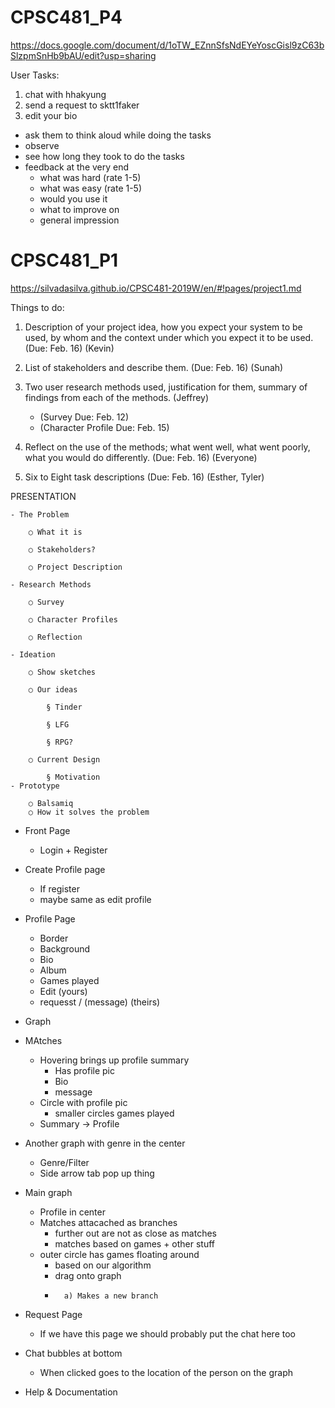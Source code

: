 # CPSC481_P4

https://docs.google.com/document/d/1oTW_EZnnSfsNdEYeYoscGisl9zC63bSlzpmSnHb9bAU/edit?usp=sharing

User Tasks:
1. chat with hhakyung
2. send a request to sktt1faker
3. edit your bio 


- ask them to think aloud while doing the tasks
- observe 
- see how long they took to do the tasks
- feedback at the very end
	- what was hard (rate 1-5)
	- what was easy (rate 1-5)
	- would you use it
	- what to improve on
	- general impression



# CPSC481_P1

https://silvadasilva.github.io/CPSC481-2019W/en/#!pages/project1.md

Things to do:
1. Description of your project idea, how you expect your system to be used, by whom and the context under which you expect it to be used. (Due: Feb. 16) (Kevin)

2. List of stakeholders and describe them. (Due: Feb. 16) (Sunah)

3. Two user research methods used, justification for them, summary of findings from each of the methods. (Jeffrey)
   - (Survey Due: Feb. 12)
   - (Character Profile Due: Feb. 15)
   
4. Reflect on the use of the methods; what went well, what went poorly, what you would do differently. (Due: Feb. 16) (Everyone)

5. Six to Eight task descriptions (Due: Feb. 16) (Esther, Tyler)


PRESENTATION

	- The Problem
	
		○ What it is
		
		○ Stakeholders?
		
		○ Project Description
		
	- Research Methods
	
		○ Survey
		
		○ Character Profiles
		
		○ Reflection
		
	- Ideation
	
		○ Show sketches
		
		○ Our ideas
		
			§ Tinder
			
			§ LFG
			
			§ RPG?
			
		○ Current Design
		
			§ Motivation
	- Prototype
	
		○ Balsamiq
		○ How it solves the problem

- Front Page
	- Login + Register
	
- Create Profile page
	- If register
	- maybe same as edit profile

- Profile Page
	- Border
	- Background
	- Bio
	- Album
	- Games played
	- Edit (yours)
	- requesst / (message) (theirs)
	

- Graph
-	MAtches
	-	Hovering brings up profile summary
		-	Has profile pic
		-	Bio
		-	message
	-	Circle with profile pic
		-	smaller circles games played
	-	Summary -> Profile
-	Another graph with genre in the center
	-	Genre/Filter
	-	Side arrow tab pop up thing
-	Main graph
	-	Profile in center
	-	Matches attacached as branches
		-	further out are not as close as matches
		-	matches based on games + other stuff
	-	outer circle has games floating around
		-	based on our algorithm
		-	drag onto graph
		-		a) Makes a new branch
						

- Request Page
	- If we have this page we should probably put the chat here too
	
- Chat bubbles at bottom
	- When clicked goes to the location of the person on the graph

- Help & Documentation
	
